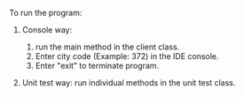 To run the program:

1) Console way:
    1) run the main method in the client class.
    2) Enter city code (Example: 372) in the IDE console.
    3) Enter "exit" to terminate program.

2) Unit test way:
    run individual methods in the unit test class.